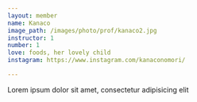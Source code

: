 ```yaml
---
layout: member
name: Kanaco
image_path: /images/photo/prof/kanaco2.jpg
instructor: 1
number: 1
love: foods, her lovely child
instagram: https://www.instagram.com/kanaconomori/

---
```

Lorem ipsum dolor sit amet, consectetur adipisicing elit
